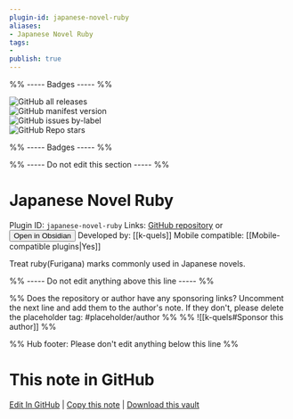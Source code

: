 ```yaml
---
plugin-id: japanese-novel-ruby
aliases:
- Japanese Novel Ruby
tags: 
- 
publish: true
---
```


%% ----- Badges ----- %%

![GitHub all releases](https://img.shields.io/github/downloads/k-quels/japanese-novel-ruby/total?color=573E7A&logo=github&style=for-the-badge)   
![GitHub manifest version](https://img.shields.io/github/manifest-json/v/k-quels/japanese-novel-ruby?color=573E7A&logo=github&style=for-the-badge)   
![GitHub issues by-label](https://img.shields.io/github/issues/k-quels/japanese-novel-ruby/help%20wanted?color=573E7A&logo=github&style=for-the-badge)   
![GitHub Repo stars](https://img.shields.io/github/stars/k-quels/japanese-novel-ruby?color=573E7A&logo=github&style=for-the-badge)

%% ----- Badges ----- %%

%% ----- Do not edit this section ----- %%

# Japanese Novel Ruby

Plugin ID: `japanese-novel-ruby`
Links: [GitHub repository](https://github.com/k-quels/japanese-novel-ruby) or [<button id=HH>Open in Obsidian</button>](obsidian://show-plugin?id=japanese-novel-ruby)
Developed by: [[k-quels]]
Mobile compatible: [[Mobile-compatible plugins|Yes]]

Treat ruby(Furigana) ​​marks commonly used in Japanese novels.

%% ----- Do not edit anything above this line ----- %% 

%% Does the repository or author have any sponsoring links? Uncomment the next line and add them to the author's note. If they don't, please delete the placeholder tag: #placeholder/author %%
%% ![[k-quels#Sponsor this author]] %%

%% Hub footer: Please don't edit anything below this line %%

# This note in GitHub

<span class="git-footer">[Edit In GitHub](https://github.dev/obsidian-community/obsidian-hub/blob/main/02%20-%20Community%20Expansions/02.05%20All%20Community%20Expansions/Plugins/japanese-novel-ruby.md "git-hub-edit-note") | [Copy this note](https://raw.githubusercontent.com/obsidian-community/obsidian-hub/main/02%20-%20Community%20Expansions/02.05%20All%20Community%20Expansions/Plugins/japanese-novel-ruby.md "git-hub-copy-note") | [Download this vault](https://github.com/obsidian-community/obsidian-hub/archive/refs/heads/main.zip "git-hub-download-vault") </span>
